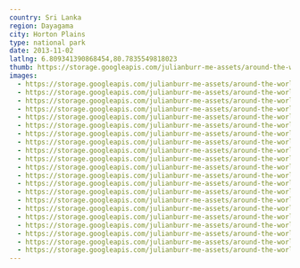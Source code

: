 ```yaml
---
country: Sri Lanka
region: Dayagama
city: Horton Plains
type: national park
date: 2013-11-02
latlng: 6.809341390868454,80.7835549818023
thumb: https://storage.googleapis.com/julianburr-me-assets/around-the-world/sri-lanka/horton-plains/IMG_0791--thumb.JPG
images:
  - https://storage.googleapis.com/julianburr-me-assets/around-the-world/sri-lanka/horton-plains/IMG_0818.JPG
  - https://storage.googleapis.com/julianburr-me-assets/around-the-world/sri-lanka/horton-plains/IMG_0832.JPG
  - https://storage.googleapis.com/julianburr-me-assets/around-the-world/sri-lanka/horton-plains/IMG_0809.JPG
  - https://storage.googleapis.com/julianburr-me-assets/around-the-world/sri-lanka/horton-plains/IMG_0872.JPG
  - https://storage.googleapis.com/julianburr-me-assets/around-the-world/sri-lanka/horton-plains/IMG_0787.JPG
  - https://storage.googleapis.com/julianburr-me-assets/around-the-world/sri-lanka/horton-plains/IMG_0811.JPG
  - https://storage.googleapis.com/julianburr-me-assets/around-the-world/sri-lanka/horton-plains/IMG_0817.JPG
  - https://storage.googleapis.com/julianburr-me-assets/around-the-world/sri-lanka/horton-plains/IMG_0812.JPG
  - https://storage.googleapis.com/julianburr-me-assets/around-the-world/sri-lanka/horton-plains/IMG_0795.JPG
  - https://storage.googleapis.com/julianburr-me-assets/around-the-world/sri-lanka/horton-plains/IMG_0791.JPG
  - https://storage.googleapis.com/julianburr-me-assets/around-the-world/sri-lanka/horton-plains/IMG_0807.JPG
  - https://storage.googleapis.com/julianburr-me-assets/around-the-world/sri-lanka/horton-plains/IMG_0878.JPG
  - https://storage.googleapis.com/julianburr-me-assets/around-the-world/sri-lanka/horton-plains/IMG_0864.JPG
  - https://storage.googleapis.com/julianburr-me-assets/around-the-world/sri-lanka/horton-plains/IMG_0847.JPG
  - https://storage.googleapis.com/julianburr-me-assets/around-the-world/sri-lanka/horton-plains/IMG_0868.JPG
  - https://storage.googleapis.com/julianburr-me-assets/around-the-world/sri-lanka/horton-plains/IMG_0789.JPG
  - https://storage.googleapis.com/julianburr-me-assets/around-the-world/sri-lanka/horton-plains/IMG_0904.JPG
  - https://storage.googleapis.com/julianburr-me-assets/around-the-world/sri-lanka/horton-plains/IMG_0803.JPG
  - https://storage.googleapis.com/julianburr-me-assets/around-the-world/sri-lanka/horton-plains/IMG_0799.JPG
  - https://storage.googleapis.com/julianburr-me-assets/around-the-world/sri-lanka/horton-plains/IMG_0785.JPG
  - https://storage.googleapis.com/julianburr-me-assets/around-the-world/sri-lanka/horton-plains/IMG_0786.JPG
---
```

